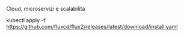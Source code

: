 Cloud, microservizi e scalabilità 

kubectl apply -f https://github.com/fluxcd/flux2/releases/latest/download/install.yaml